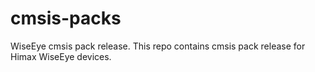 # cmsis-packs
WiseEye cmsis pack release.
This repo contains cmsis pack release for Himax WiseEye devices.
